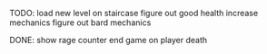 TODO:
load new level on staircase
figure out good health increase mechanics
figure out bard mechanics

DONE:
show rage counter
end game on player death